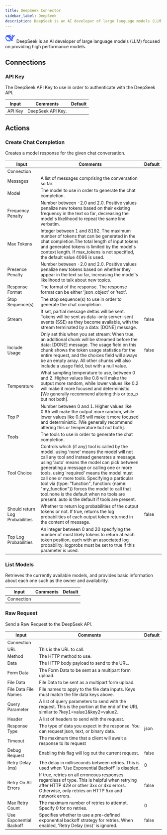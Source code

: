 ```yaml
---
title: DeepSeek Connector
sidebar_label: DeepSeek
description: DeepSeek is an AI developer of large language models (LLM) focused on providing high performance models.
---
```


![DeepSeek](./assets/deepseek.png#connector-icon)
DeepSeek is an AI developer of large language models (LLM) focused on providing high performance models.

## Connections

### API Key

The DeepSeek API Key to use in order to authenticate with the DeepSeek API.

| Input   | Comments          | Default |
| ------- | ----------------- | ------- |
| API Key | DeepSeek API Key. |         |

## Actions

### Create Chat Completion

Creates a model response for the given chat conversation.

| Input                           | Comments                                                                                                                                                                                                                                                                                                                                                                                                                                                                                                                  | Default |
| ------------------------------- | ------------------------------------------------------------------------------------------------------------------------------------------------------------------------------------------------------------------------------------------------------------------------------------------------------------------------------------------------------------------------------------------------------------------------------------------------------------------------------------------------------------------------- | ------- |
| Connection                      |                                                                                                                                                                                                                                                                                                                                                                                                                                                                                                                           |         |
| Messages                        | A list of messages comprising the conversation so far.                                                                                                                                                                                                                                                                                                                                                                                                                                                                    |         |
| Model                           | The model to use in order to generate the chat completion.                                                                                                                                                                                                                                                                                                                                                                                                                                                                |         |
| Frequency Penalty               | Number between -2.0 and 2.0. Positive values penalize new tokens based on their existing frequency in the text so far, decreasing the model's likelihood to repeat the same line verbatim.                                                                                                                                                                                                                                                                                                                                |         |
| Max Tokens                      | Integer between 1 and 8192. The maximum number of tokens that can be generated in the chat completion.The total length of input tokens and generated tokens is limited by the model's context length. If max_tokens is not specified, the default value 4096 is used.                                                                                                                                                                                                                                                     |         |
| Presence Penalty                | Number between -2.0 and 2.0. Positive values penalize new tokens based on whether they appear in the text so far, increasing the model's likelihood to talk about new topics.                                                                                                                                                                                                                                                                                                                                             |         |
| Response Format                 | The format of the response. The response format can be either 'json_object' or 'text'.                                                                                                                                                                                                                                                                                                                                                                                                                                    |         |
| Stop Sequence(s)                | The stop sequence(s) to use in order to generate the chat completion.                                                                                                                                                                                                                                                                                                                                                                                                                                                     |         |
| Stream                          | If set, partial message deltas will be sent. Tokens will be sent as data-only server-sent events (SSE) as they become available, with the stream terminated by a data: [DONE] message.                                                                                                                                                                                                                                                                                                                                    | false   |
| Include Usage                   | Only set this when you set stream: When true, an additional chunk will be streamed before the data: [DONE] message. The usage field on this chunk shows the token usage statistics for the entire request, and the choices field will always be an empty array. All other chunks will also include a usage field, but with a null value.                                                                                                                                                                                  | false   |
| Temperature                     | What sampling temperature to use, between 0 and 2. Higher values like 0.8 will make the output more random, while lower values like 0.2 will make it more focused and deterministic. [We generally recommend altering this or top_p but not both].                                                                                                                                                                                                                                                                        |         |
| Top P                           | Number between 0 and 1. Higher values like 0.95 will make the output more random, while lower values like 0.05 will make it more focused and deterministic. [We generally recommend altering this or temperature but not both].                                                                                                                                                                                                                                                                                           |         |
| Tools                           | The tools to use in order to generate the chat completion.                                                                                                                                                                                                                                                                                                                                                                                                                                                                |         |
| Tool Choice                     | Controls which (if any) tool is called by the model. using 'none' means the model will not call any tool and instead generates a message. using 'auto' means the model can pick between generating a message or calling one or more tools. using 'required' means the model must call one or more tools. Specifying a particular tool via {type: "function", function: {name: "my_function"}} forces the model to call that tool.none is the default when no tools are present. auto is the default if tools are present. |         |
| Should return Log Probabilities | Whether to return log probabilities of the output tokens or not. If true, returns the log probabilities of each output token returned in the content of message.                                                                                                                                                                                                                                                                                                                                                          | false   |
| Top Log Probabilities           | An integer between 0 and 20 specifying the number of most likely tokens to return at each token position, each with an associated log probability. logprobs must be set to true if this parameter is used.                                                                                                                                                                                                                                                                                                                |         |

### List Models

Retrieves the currently available models, and provides basic information about each one such as the owner and availability.

| Input      | Comments | Default |
| ---------- | -------- | ------- |
| Connection |          |         |

### Raw Request

Send a Raw Request to the DeepSeek API.

| Input                   | Comments                                                                                                                                                                                         | Default |
| ----------------------- | ------------------------------------------------------------------------------------------------------------------------------------------------------------------------------------------------ | ------- |
| Connection              |                                                                                                                                                                                                  |         |
| URL                     | This is the URL to call.                                                                                                                                                                         |         |
| Method                  | The HTTP method to use.                                                                                                                                                                          |         |
| Data                    | The HTTP body payload to send to the URL.                                                                                                                                                        |         |
| Form Data               | The Form Data to be sent as a multipart form upload.                                                                                                                                             |         |
| File Data               | File Data to be sent as a multipart form upload.                                                                                                                                                 |         |
| File Data File Names    | File names to apply to the file data inputs. Keys must match the file data keys above.                                                                                                           |         |
| Query Parameter         | A list of query parameters to send with the request. This is the portion at the end of the URL similar to ?key1=value1&key2=value2.                                                              |         |
| Header                  | A list of headers to send with the request.                                                                                                                                                      |         |
| Response Type           | The type of data you expect in the response. You can request json, text, or binary data.                                                                                                         | json    |
| Timeout                 | The maximum time that a client will await a response to its request                                                                                                                              |         |
| Debug Request           | Enabling this flag will log out the current request.                                                                                                                                             | false   |
| Retry Delay (ms)        | The delay in milliseconds between retries. This is used when 'Use Exponential Backoff' is disabled.                                                                                              | 0       |
| Retry On All Errors     | If true, retries on all erroneous responses regardless of type. This is helpful when retrying after HTTP 429 or other 3xx or 4xx errors. Otherwise, only retries on HTTP 5xx and network errors. | false   |
| Max Retry Count         | The maximum number of retries to attempt. Specify 0 for no retries.                                                                                                                              | 0       |
| Use Exponential Backoff | Specifies whether to use a pre-defined exponential backoff strategy for retries. When enabled, 'Retry Delay (ms)' is ignored.                                                                    | false   |
